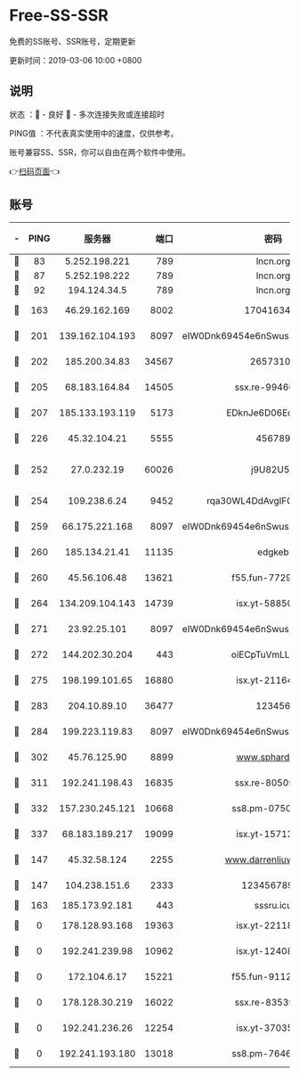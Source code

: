 # Free-SS-SSR

免费的SS账号、SSR账号，定期更新

更新时间：2019-03-06 10:00 +0800

## 说明

状态     ：🙂 - 良好 🙁 - 多次连接失败或连接超时

PING值   ：不代表真实使用中的速度，仅供参考。

账号兼容SS、SSR，你可以自由在两个软件中使用。

👉[扫码页面](https://liesauer.github.io/free-ss-ssr.github.io/)👈

## 账号

|-|PING|服务器|端口|密码|加密方式|区域|
|:----:|:----:|:-----:|-----:|:----:|:----:|:----:|
|🙂|83|5.252.198.221|789|lncn.org|rc4|JP|
|🙂|87|5.252.198.222|789|lncn.org|rc4|JP|
|🙂|92|194.124.34.5|789|lncn.org|rc4|JP|
|🙂|163|46.29.162.169|8002|1704163453|aes-256-cfb|RU|
|🙂|201|139.162.104.193|8097|eIW0Dnk69454e6nSwuspv9DmS201tQ0D|aes-256-cfb|JP|
|🙂|202|185.200.34.83|34567|26573106|aes-256-cfb|US|
|🙂|205|68.183.164.84|14505|ssx.re-99466005|aes-256-cfb|US|
|🙂|207|185.133.193.119|5173|EDknJe6D06EoWDaw|aes-256-cfb|US|
|🙂|226|45.32.104.21|5555|456789|aes-256-cfb|SG|
|🙂|252|27.0.232.19|60026|j9U82U53|xchacha20-ietf-poly1305|HK|
|🙂|254|109.238.6.24|9452|rqa30WL4DdAvgIFG6Fs3znzTa|aes-256-cfb|FR|
|🙂|259|66.175.221.168|8097|eIW0Dnk69454e6nSwuspv9DmS201tQ0D|aes-256-cfb|US|
|🙂|260|185.134.21.41|11135|edgkeb|aes-256-cfb|GB|
|🙂|260|45.56.106.48|13621|f55.fun-77297239|aes-256-cfb|US|
|🙂|264|134.209.104.143|14739|isx.yt-58850709|aes-256-cfb|SG|
|🙂|271|23.92.25.101|8097|eIW0Dnk69454e6nSwuspv9DmS201tQ0D|aes-256-cfb|US|
|🙂|272|144.202.30.204|443|oiECpTuVmLLxk4Ts|aes-256-cfb|US|
|🙂|275|198.199.101.65|16880|isx.yt-21164975|aes-256-cfb|US|
|🙂|283|204.10.89.10|36477|123456|aes-256-cfb|US|
|🙂|284|199.223.119.83|8097|eIW0Dnk69454e6nSwuspv9DmS201tQ0D|aes-256-cfb|US|
|🙂|302|45.76.125.90|8899|www.sphard.com|aes-256-cfb|JP|
|🙂|311|192.241.198.43|16835|ssx.re-80509121|aes-256-cfb|US|
|🙂|332|157.230.245.121|10668|ss8.pm-07507043|aes-256-cfb|SG|
|🙂|337|68.183.189.217|19099|isx.yt-15713167|aes-256-cfb|SG|
|🙂|147|45.32.58.124|2255|www.darrenliuwei.com|aes-256-cfb|JP|
|🙂|147|104.238.151.6|2333|12345678900|aes-256-cfb|JP|
|🙂|163|185.173.92.181|443|sssru.icu|rc4-md5|RU|
|🙁|0|178.128.93.168|19363|isx.yt-22118658|aes-256-cfb|SG|
|🙁|0|192.241.239.98|10962|isx.yt-12408324|aes-256-cfb|US|
|🙁|0|172.104.6.17|15221|f55.fun-91126944|aes-256-cfb|US|
|🙁|0|178.128.30.219|16022|ssx.re-83539428|aes-256-cfb|SG|
|🙁|0|192.241.236.26|12254|isx.yt-37035463|aes-256-cfb|US|
|🙁|0|192.241.193.180|13018|ss8.pm-76463592|aes-256-cfb|US|
